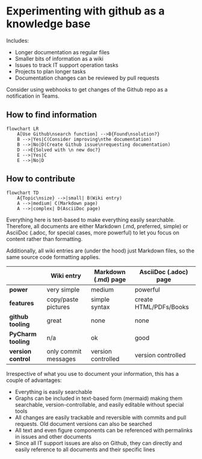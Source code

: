# Experimenting with github as a knowledge base

Includes:

* Longer documentation as regular files
* Smaller bits of information as a wiki
* Issues to track IT support operation tasks
* Projects to plan longer tasks
* Documentation changes can be reviewed by pull requests

Consider using webhooks to get changes of the Github repo as a notification in Teams.

## How to find information
```mermaid
flowchart LR
    A[Use Github\nsearch function] -->B{Found\nsolution?}
    B -->|Yes|C(Consider improving\nthe documentation)
    B -->|No|D(Create Github issue\nrequesting documentation)
    D -->E{Solved with \n new doc?}
    E -->|Yes|C
    E -->|No|D
```

## How to contribute

```mermaid
flowchart TD
    A{Topic\nsize} -->|small| B(Wiki entry)
    A -->|medium| C(Markdown page)
    A -->|complex| D(AsciiDoc page)
```

Everything here is text-based to make everything easily searchable. Therefore, all documents are either Markdown (.md, preferred, simple) or AsciiDoc (.adoc, for special cases, more powerful) to let you focus on content rather than formatting.

Additionally, all wiki entries are (under the hood) just Markdown files, so the same source code formatting applies.

|                     | Wiki entry           | Markdown (.md) page | AsciiDoc (.adoc) page  |
|---------------------|----------------------|---------------------|------------------------|
| **power**           | very simple          | medium              | powerful               |
| **features**        | copy/paste pictures  | simple syntax       | create HTML/PDFs/Books |
| **github tooling**  | great                | none                | none                   |
| **PyCharm tooling** | n/a                  | ok                  | good                   |
| **version control** | only commit messages | version controlled  | version controlled     |


Irrespective of what you use to document your information, this has a couple of advantages:

* Everything is easily searchable
* Graphs can be included in text-based form (mermaid) making them searchable, version-controllable, and easily editable without special tools
* All changes are easily trackable and reversible with commits and pull requests. Old document versions can also be searched
* All text and even figure components can be referenced with permalinks in issues and other documents
* Since all IT support issues are also on Github, they can directly and easily reference to all documents and their specific lines




